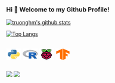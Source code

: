 ### Hi 🐥 Welcome to my Github Profile!

[![truonghm's github stats](https://github-readme-stats.vercel.app/api?username=truonghm&show_icons=true&theme=radical&include_all_commits=true&count_private=true&cache_seconds=86400)](https://github.com/truonghm/truonghm)

[![Top Langs](https://github-readme-stats.vercel.app/api/top-langs/?username=truonghm&layout=compact&theme=radical&cache_seconds=86400&hide=html,css)](https://github.com/truonghm/truonghm)

<div style="display: inline_block"><br>
  <img align="center" alt="truonghm-python" height="30" width="40" src="https://raw.githubusercontent.com/devicons/devicon/master/icons/python/python-original.svg">
  <img align="center" alt="truonghm-r" height="30" width="40" src="https://raw.githubusercontent.com/devicons/devicon/master/icons/r/r-original.svg">
  <img align="center" alt="truonghm-rpi" height="30" width="40" src="https://raw.githubusercontent.com/devicons/devicon/master/icons/raspberrypi/raspberrypi-original.svg">
  <img align="center" alt="truonghm-tf" height="30" width="40" src="https://raw.githubusercontent.com/devicons/devicon/master/icons/tensorflow/tensorflow-original.svg">
  </div>

##

<div>
  <a href="https://www.linkedin.com/in/truonghoangmanh/" target="_blank"><img src="https://img.shields.io/badge/LinkedIn-0077B5?style=for-the-badge&logo=linkedin&logoColor=white" target="_blank"></a>
  <a href = "mailto:truonghm.work@gmail.com"><img src="https://img.shields.io/badge/-Gmail-%23333?style=for-the-badge&logo=gmail&logoColor=white" target="_blank"></a>

</div>
